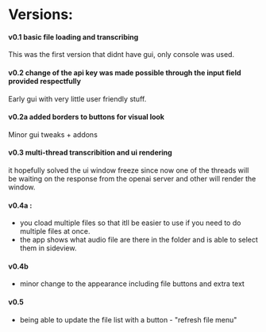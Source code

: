 # Versions:
#### v0.1 basic file loading and transcribing
This was the first version that didnt have gui, only console was used.

#### v0.2 change of the api key was made possible through the input field provided respectfully
Early gui with very little user friendly stuff.

#### v0.2a added borders to buttons for visual look
Minor gui tweaks + addons

#### v0.3 multi-thread transcribition and ui rendering
it hopefully solved the ui window freeze since now one of the threads will be waiting on the response from the openai server and other will render the window.

#### v0.4a : 
 - you cload multiple files so that itll be easier to use if you need to do multiple files at once.
 - the app shows what audio file are there in the folder and is able to select them in sideview.

#### v0.4b
 - minor change to the appearance including file buttons and extra text

#### v0.5
 - being able to update the file list with a button - "refresh file menu"